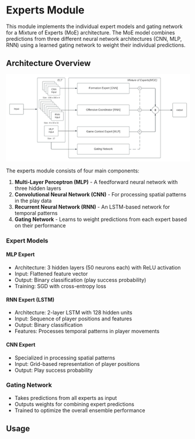 # Experts Module

This module implements the individual expert models and gating network for a Mixture of Experts (MoE) architecture. The MoE model combines predictions from three different neural network architectures (CNN, MLP, RNN) using a learned gating network to weight their individual predictions.

## Architecture Overview
![MoE Architecture](../demo/architecture.png)

The experts module consists of four main components:

1. **Multi-Layer Perceptron (MLP)** - A feedforward neural network with three hidden layers
2. **Convolutional Neural Network (CNN)** - For processing spatial patterns in the play data
3. **Recurrent Neural Network (RNN)** - An LSTM-based network for temporal patterns
4. **Gating Network** - Learns to weight predictions from each expert based on their performance

### Expert Models

#### MLP Expert
- Architecture: 3 hidden layers (50 neurons each) with ReLU activation
- Input: Flattened feature vector
- Output: Binary classification (play success probability)
- Training: SGD with cross-entropy loss

#### RNN Expert (LSTM)
- Architecture: 2-layer LSTM with 128 hidden units
- Input: Sequence of player positions and features
- Output: Binary classification
- Features: Processes temporal patterns in player movements

#### CNN Expert
- Specialized in processing spatial patterns
- Input: Grid-based representation of player positions
- Output: Play success probability

### Gating Network
- Takes predictions from all experts as input
- Outputs weights for combining expert predictions
- Trained to optimize the overall ensemble performance

## Usage
